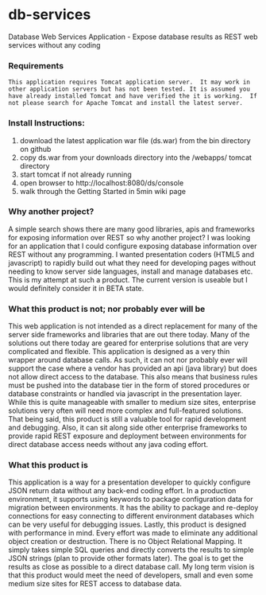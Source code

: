 db-services
===========

Database Web Services Application - Expose database results as REST web services without any coding

### Requirements
	This application requires Tomcat application server.  It may work in other application servers but has not been tested. It is assumed you have already installed Tomcat and have verified the it is working.  If not please search for Apache Tomcat and install the latest server.
	
### Install Instructions:
  1. download the latest application war file (ds.war) from the bin directory on github
  2. copy ds.war from your downloads directory into the <install dir>/webapps/ tomcat directory
  3. start tomcat if not already running
  4. open browser to http://localhost:8080/ds/console
  5. walk through the Getting Started in 5min wiki page
  
### Why another project?

A simple search shows there are many good libraries, apis and frameworks for exposing information over REST so why another project?  I was looking for an application that I could configure exposing database information over REST without any programming.  I wanted presentation coders (HTML5 and javascript) to rapidly build out what they need for developing pages without needing to know server side languages, install and manage databases etc.  This is my attempt at such a product.  The current version is useable but I would definitely consider it in BETA state.  

### What this product is not; nor probably ever will be
This web application is not intended as a direct replacement for many of the server side frameworks and libraries that are out there today.  Many of the solutions out there today are geared for enterprise solutions that are very complicated and flexible.  This application is designed as a very thin wrapper around database calls.  As such, it can not nor probably ever will support the case where a vendor has provided an api (java library) but does not allow direct access to the database.  This also means that business rules must be pushed into the database tier in the form of stored procedures or database constraints or handled via javascript in the presentation layer.  While this is quite manageable with smaller to medium size sites, enterprise solutions very often will need more complex and full-featured solutions.  That being said, this product is still a valuable tool for rapid development and debugging.  Also, it can sit along side other enterprise frameworks to provide rapid REST exposure and deployment between environments for direct database access needs without any java coding effort.

### What this product is
This application is a way for a presentation developer to quickly configure JSON return data without any back-end coding effort.  In a production environment, it supports using keywords to package configuration data for migration between environments.  It has the ability to package and re-deploy connections for easy connecting to different environment databases which can be very useful for debugging issues.  Lastly, this product is designed with performance in mind.  Every effort was made to eliminate any additional object creation or destruction.  There is no Object Relational Mapping.  It simply takes simple SQL queries and directly converts the results to simple JSON strings (plan to provide other formats later).  The goal is to get the results as close as possible to a direct database call.  My long term vision is that this product would meet the need of developers, small and even some medium size sites for REST access to database data.
